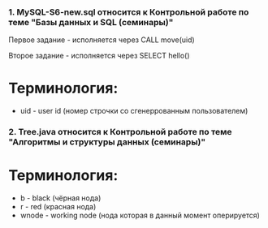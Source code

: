 ### 1. MySQL-S6-new.sql относится к Контрольной работе по теме "Базы данных и SQL (семинары)"

Первое задание - исполняется через CALL move(uid)

Второе задание - исполняется через SELECT hello()

# Терминология:

* uid - user id (номер строчки со сгенеррованным пользователем)

### 2. Tree.java относится к Контрольной работе по теме "Алгоритмы и структуры данных (семинары)"

# Терминология:

* b - black (чёрная нода)
* r - red (красная нода)
* wnode - working node (нода которая в данный момент оперируется)
